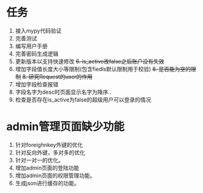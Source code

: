 # 任务

1. 接入mypy代码验证
2. 完善测试
3. 编写用户手册
4. 完善密码生成逻辑
5. 更新版本以支持快速修改
~~6. is_active改false之后账户没有失效~~
7. 增加字段值长度大小等限制(包含fiedls默认限制用于校验)
~~8. 是否能为空的限制~~
~~8. 研究Request的user的作用~~
9. 增加字段检查报错
10. 字段名字为desc时页面显示名字为降序..
11. 检查是否存在is_active为false的超级用户可以登录的情况

# admin管理页面缺少功能

1. 针对foreighnkey外键的优化
2. 针对反向外键，多对多的优化
3. 针对一对一的优化。
4. 增加admin页面的登陆功能
5. 增加admin页面的权限管理功能。
6. 生成json进行缓存的功能。